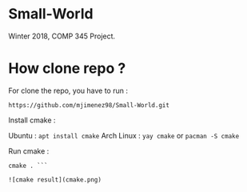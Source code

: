 # Small-World
Winter 2018, COMP 345 Project.
# How clone repo ?

For clone the repo, you have to run : 

```https://github.com/mjimenez98/Small-World.git```

Install cmake : 

Ubuntu : `apt install cmake`
Arch Linux : `yay cmake` or `pacman -S cmake`

Run cmake : 

``` cd Small-world
cmake . ```

![cmake result](cmake.png)

